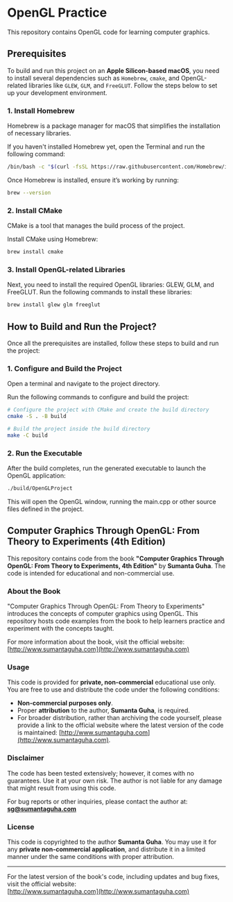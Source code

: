 # OpenGL Practice
This repository contains OpenGL code for learning computer graphics.

## Prerequisites

To build and run this project on an **Apple Silicon-based macOS**, you need to install several dependencies such as `Homebrew`, `cmake`, and OpenGL-related libraries like `GLEW`, `GLM`, and `FreeGLUT`. Follow the steps below to set up your development environment.

### 1. Install Homebrew

Homebrew is a package manager for macOS that simplifies the installation of necessary libraries.

If you haven't installed Homebrew yet, open the Terminal and run the following command:

```sh
/bin/bash -c "$(curl -fsSL https://raw.githubusercontent.com/Homebrew/install/HEAD/install.sh)"
```

Once Homebrew is installed, ensure it’s working by running:

```sh
brew --version
```

### 2. Install CMake

CMake is a tool that manages the build process of the project.

Install CMake using Homebrew:

```sh
brew install cmake
```

### 3. Install OpenGL-related Libraries

Next, you need to install the required OpenGL libraries: GLEW, GLM, and FreeGLUT. Run the following commands to install these libraries:

```sh
brew install glew glm freeglut
```

## How to Build and Run the Project?

Once all the prerequisites are installed, follow these steps to build and run the project:

### 1. Configure and Build the Project

Open a terminal and navigate to the project directory.

Run the following commands to configure and build the project:

```sh
# Configure the project with CMake and create the build directory
cmake -S . -B build

# Build the project inside the build directory
make -C build
```

### 2. Run the Executable

After the build completes, run the generated executable to launch the OpenGL application:

```sh
./build/OpenGLProject
```

This will open the OpenGL window, running the main.cpp or other source files defined in the project.

## Computer Graphics Through OpenGL: From Theory to Experiments (4th Edition)

This repository contains code from the book **"Computer Graphics Through OpenGL: From Theory to Experiments, 4th Edition"** by **Sumanta Guha**. The code is intended for educational and non-commercial use.

### About the Book

"Computer Graphics Through OpenGL: From Theory to Experiments" introduces the concepts of computer graphics using OpenGL. This repository hosts code examples from the book to help learners practice and experiment with the concepts taught.

For more information about the book, visit the official website:  
[http://www.sumantaguha.com](http://www.sumantaguha.com)

### Usage

This code is provided for **private, non-commercial** educational use only. You are free to use and distribute the code under the following conditions:

- **Non-commercial purposes only**.
- Proper **attribution** to the author, **Sumanta Guha**, is required.
- For broader distribution, rather than archiving the code yourself, please provide a link to the official website where the latest version of the code is maintained: [http://www.sumantaguha.com](http://www.sumantaguha.com).

### Disclaimer

The code has been tested extensively; however, it comes with no guarantees. Use it at your own risk. The author is not liable for any damage that might result from using this code.

For bug reports or other inquiries, please contact the author at:  
**sg@sumantaguha.com**

### License

This code is copyrighted to the author **Sumanta Guha**. You may use it for any **private non-commercial application**, and distribute it in a limited manner under the same conditions with proper attribution.

---

For the latest version of the book's code, including updates and bug fixes, visit the official website:  
[http://www.sumantaguha.com](http://www.sumantaguha.com)
